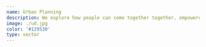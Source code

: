 ```yaml
---
name: Urban Planning
description: We explore how people can come together together, empowered by technology and data, to create urban spaces and communities that help each other and grow.
image: ./ud.jpg
color: '#129530'
type: sector
---
```

